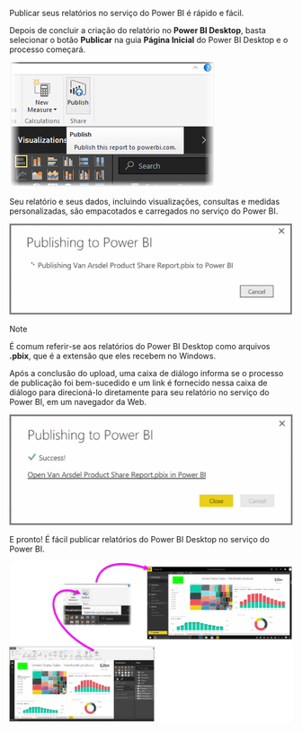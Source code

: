 Publicar seus relatórios no serviço do Power BI é rápido e fácil.

Depois de concluir a criação do relatório no **Power BI Desktop**, basta selecionar o botão **Publicar** na guia **Página Inicial** do Power BI Desktop e o processo começará.

![](media/4-1-publish-reports/4-1_1.png)

Seu relatório e seus dados, incluindo visualizações, consultas e medidas personalizadas, são empacotados e carregados no serviço do Power BI.

![](media/4-1-publish-reports/4-1_2.png)

> [!NOTE]
> É comum referir-se aos relatórios do Power BI Desktop como arquivos **.pbix**, que é a extensão que eles recebem no Windows.
> 

Após a conclusão do upload, uma caixa de diálogo informa se o processo de publicação foi bem-sucedido e um link é fornecido nessa caixa de diálogo para direcioná-lo diretamente para seu relatório no serviço do Power BI, em um navegador da Web.

![](media/4-1-publish-reports/4-1_3.png)

E pronto! É fácil publicar relatórios do Power BI Desktop no serviço do Power BI.

![](media/4-1-publish-reports/4-1_4.png)


